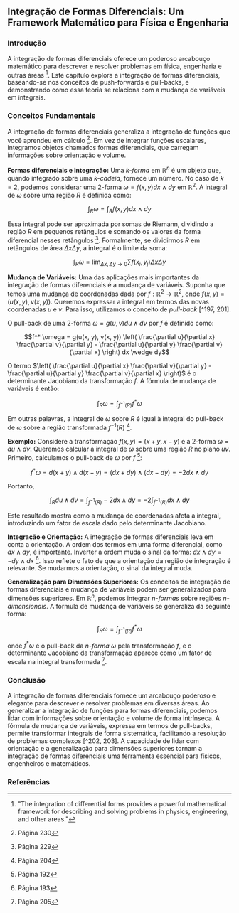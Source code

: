 ## Integração de Formas Diferenciais: Um Framework Matemático para Física e Engenharia

### Introdução
A integração de formas diferenciais oferece um poderoso arcabouço matemático para descrever e resolver problemas em física, engenharia e outras áreas [^1]. Este capítulo explora a integração de formas diferenciais, baseando-se nos conceitos de push-forwards e pull-backs, e demonstrando como essa teoria se relaciona com a mudança de variáveis em integrais.

### Conceitos Fundamentais

A integração de formas diferenciais generaliza a integração de funções que você aprendeu em cálculo [^230]. Em vez de integrar funções escalares, integramos objetos chamados formas diferenciais, que carregam informações sobre orientação e volume.

**Formas diferenciais e Integração:**
Uma *k-forma* em $\mathbb{R}^n$ é um objeto que, quando integrado sobre uma *k-cadeia*, fornece um número. No caso de $k=2$, podemos considerar uma 2-forma $\omega = f(x, y) dx \wedge dy$ em $\mathbb{R}^2$. A integral de $\omega$ sobre uma região $R$ é definida como:

$$\int_R \omega = \int_R f(x, y) dx \wedge dy$$

Essa integral pode ser aproximada por somas de Riemann, dividindo a região $R$ em pequenos retângulos e somando os valores da forma diferencial nesses retângulos [^229]. Formalmente, se dividirmos $R$ em retângulos de área $\Delta x \Delta y$, a integral é o limite da soma:

$$\int_R \omega = \lim_{\Delta x, \Delta y \to 0} \sum f(x_i, y_j) \Delta x \Delta y$$

**Mudança de Variáveis:**
Uma das aplicações mais importantes da integração de formas diferenciais é a mudança de variáveis. Suponha que temos uma mudança de coordenadas dada por $f: \mathbb{R}^2 \to \mathbb{R}^2$, onde $f(x, y) = (u(x, y), v(x, y))$. Queremos expressar a integral em termos das novas coordenadas $u$ e $v$. Para isso, utilizamos o conceito de *pull-back* [^197, 201].

O pull-back de uma 2-forma $\omega = g(u, v) du \wedge dv$ por $f$ é definido como:

$$f^* \omega = g(u(x, y), v(x, y)) \left( \frac{\partial u}{\partial x} \frac{\partial v}{\partial y} - \frac{\partial u}{\partial y} \frac{\partial v}{\partial x} \right) dx \wedge dy$$

O termo $\left( \frac{\partial u}{\partial x} \frac{\partial v}{\partial y} - \frac{\partial u}{\partial y} \frac{\partial v}{\partial x} \right)$ é o determinante Jacobiano da transformação $f$. A fórmula de mudança de variáveis é então:

$$\int_R \omega = \int_{f^{-1}(R)} f^* \omega$$

Em outras palavras, a integral de $\omega$ sobre $R$ é igual à integral do pull-back de $\omega$ sobre a região transformada $f^{-1}(R)$ [^204].

**Exemplo:**
Considere a transformação $f(x, y) = (x+y, x-y)$ e a 2-forma $\omega = du \wedge dv$. Queremos calcular a integral de $\omega$ sobre uma região $R$ no plano $uv$. Primeiro, calculamos o pull-back de $\omega$ por $f$ [^192]:

$$f^* \omega = d(x+y) \wedge d(x-y) = (dx + dy) \wedge (dx - dy) = -2 dx \wedge dy$$

Portanto,

$$\int_R du \wedge dv = \int_{f^{-1}(R)} -2 dx \wedge dy = -2 \int_{f^{-1}(R)} dx \wedge dy$$

Este resultado mostra como a mudança de coordenadas afeta a integral, introduzindo um fator de escala dado pelo determinante Jacobiano.

**Integração e Orientação:**
A integração de formas diferenciais leva em conta a orientação. A ordem dos termos em uma forma diferencial, como $dx \wedge dy$, é importante. Inverter a ordem muda o sinal da forma: $dx \wedge dy = -dy \wedge dx$ [^193]. Isso reflete o fato de que a orientação da região de integração é relevante. Se mudarmos a orientação, o sinal da integral muda.

**Generalização para Dimensões Superiores:**
Os conceitos de integração de formas diferenciais e mudança de variáveis podem ser generalizados para dimensões superiores. Em $\mathbb{R}^n$, podemos integrar *n-formas* sobre regiões *n-dimensionais*. A fórmula de mudança de variáveis se generaliza da seguinte forma:

$$\int_R \omega = \int_{f^{-1}(R)} f^* \omega$$

onde $f^* \omega$ é o pull-back da *n-forma* $\omega$ pela transformação $f$, e o determinante Jacobiano da transformação aparece como um fator de escala na integral transformada [^205].

### Conclusão

A integração de formas diferenciais fornece um arcabouço poderoso e elegante para descrever e resolver problemas em diversas áreas. Ao generalizar a integração de funções para formas diferenciais, podemos lidar com informações sobre orientação e volume de forma intrínseca. A fórmula de mudança de variáveis, expressa em termos de pull-backs, permite transformar integrais de forma sistemática, facilitando a resolução de problemas complexos [^202, 203]. A capacidade de lidar com orientação e a generalização para dimensões superiores tornam a integração de formas diferenciais uma ferramenta essencial para físicos, engenheiros e matemáticos.

### Referências
[^1]: "The integration of differential forms provides a powerful mathematical framework for describing and solving problems in physics, engineering, and other areas."
[^192]: Página 192
[^193]: Página 193
[^197]: Página 197
[^201]: Página 201
[^202]: Página 202
[^203]: Página 203
[^204]: Página 204
[^205]: Página 205
[^229]: Página 229
[^230]: Página 230
<!-- END -->